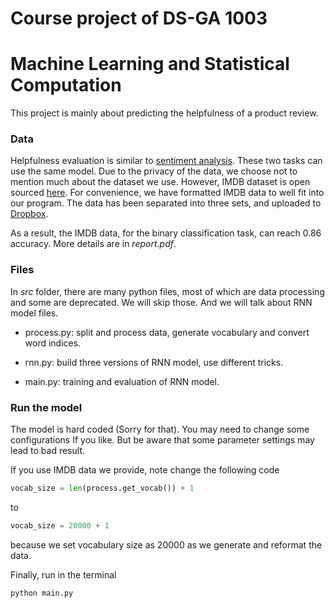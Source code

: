 # Course project of DS-GA 1003 

# Machine Learning and Statistical Computation

This project is mainly about predicting the helpfulness of a product review.

### Data

Helpfulness evaluation is similar to [sentiment analysis](deeplearning.net/tutorial/lstm.html). These two tasks can use the same model. Due to the privacy of the data, we choose not to mention much about the dataset we use. However, IMDB dataset is open sourced [here](http://www.iro.umontreal.ca/~lisa/deep/data/imdb.pkl). For convenience, we have formatted IMDB data to well fit into our program. The data has been separated into three sets, and uploaded to [Dropbox](https://www.dropbox.com/s/7a2zjwp0iq1m629/aclImdb.tar.gz?dl=0). 

As a result, the IMDB data, for the binary classification task, can reach 0.86 accuracy. More details are in *report.pdf*.

### Files

In *src* folder, there are many python files, most of which are data processing and some are deprecated. We will skip those. And we will talk about RNN model files.

* process.py: split and process data, generate vocabulary and convert word indices.

* rnn.py: build three versions of RNN model, use different tricks.

* main.py: training and evaluation of RNN model.

### Run the model

The model is hard coded (Sorry for that). You may need to change some configurations If you like. But be aware that some parameter settings may lead to bad result.

If you use IMDB data we provide, note change the following code

```python
vocab_size = len(process.get_vocab()) + 1
```

to 

```python
vocab_size = 20000 + 1
```

because we set vocabulary size as 20000 as we generate and reformat the data.

Finally, run in the terminal

```python
python main.py
```

